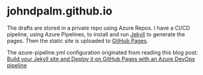 # johndpalm.github.io

The drafts are stored in a private repo using Azure Repos.  I have a CI/CD pipeline, using Azure Pipelines, to install and run [Jekyll](https://jekyllrb.com) to generate the pages. Then the static site is uploaded to [GitHub Pages](https://pages.github.com/).

The azure-pipeline.yml configuration originated from reading this blog post: [Build your Jekyll site and Deploy it on GitHub Pages with an Azure DevOps pipeline](https://xaviergeerinck.com/deploying-gh-pages-with-azure-pipelines)
